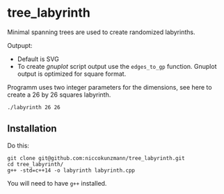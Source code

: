 # tree_labyrinth

Minimal spanning trees are used to create randomized labyrinths.

Outpupt:
- Default is SVG
- To create *gnuplot* script output use the `edges_to_gp` function.
    Gnuplot output is optimized for square format.

Programm uses two integer parameters for the dimensions,
see here to create a 26 by 26 squares labyrinth.

```
./labyrinth 26 26
```


## Installation

Do this:

```
git clone git@github.com:niccokunzmann/tree_labyrinth.git
cd tree_labyrinth/
g++ -std=c++14 -o labyrinth labyrinth.cpp
```

You will need to have `g++` installed.

